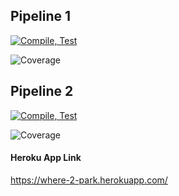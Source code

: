 ## Pipeline 1

[![Compile, Test](https://github.com/tcfatt/mini/actions/workflows/pipeline1.yml/badge.svg)](https://github.com/tcfatt/mini/actions/workflows/pipeline1.yml/)

![Coverage](https://minispace.sgp1.digitaloceanspaces.com/coverage/pipeline1/mini/jacoco.svg)

## Pipeline 2

[![Compile, Test](https://github.com/tcfatt/mini/actions/workflows/pipeline2.yml/badge.svg)](https://github.com/tcfatt/mini/actions/workflows/pipeline2.yml/)

![Coverage](https://minispace.sgp1.digitaloceanspaces.com/coverage/pipeline2/mini/jacoco.svg)

#### Heroku App Link
https://where-2-park.herokuapp.com/